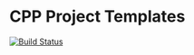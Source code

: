 # CPP Project Templates
[![Build Status](https://travis-ci.org/notskm/cpp_project_templates.svg?branch=application)](https://travis-ci.org/notskm/cpp_project_templates)